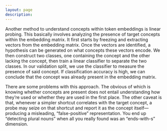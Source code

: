 ```yaml
---
layout: page
description:
---
```



Another method to understand concepts within token embeddings is linear probing. This basically involves analyzing the presence of target concepts within the embedding matrix. It first starts by freezing and extracting vectors from the embedding matrix. Once the vectors are identified, a hypothesis can be generated on what concepts these vectors encode. We then construct two classes, one containing the concept and the other lacking the concept, then train a linear classifier to separate the two classes. In our validation split, we use the classifier to measure the presence of said concept. If classification accuracy is high, we can conclude that the concept was already present in the embedding matrix. 

There are some problems with this approach. The obvious of which is knowing whether concepts are present does not entail understanding how they’re used or whether they are used in the first place. The other caveat is that, whenever a simpler shortcut correlates with the target concept, a probe may seize on that shortcut and report it as the concept itself—producing a misleading, “false-positive” representation. You end up “detecting plural nouns” when all you really found was an “ends-with-s” dimension.